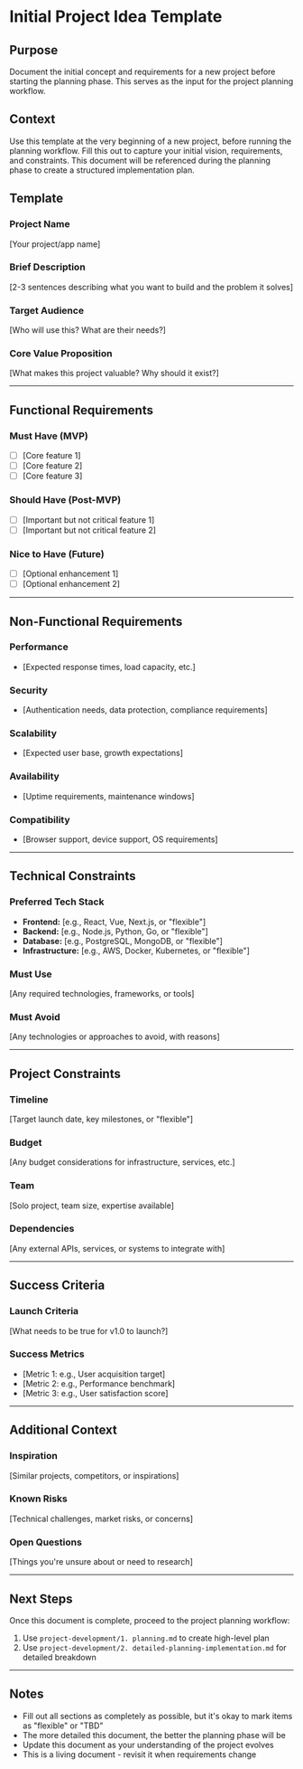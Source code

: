 # Initial Project Idea Template

## Purpose
Document the initial concept and requirements for a new project before starting the planning phase. This serves as the input for the project planning workflow.

## Context
Use this template at the very beginning of a new project, before running the planning workflow. Fill this out to capture your initial vision, requirements, and constraints. This document will be referenced during the planning phase to create a structured implementation plan.

## Template

### Project Name
[Your project/app name]

### Brief Description
[2-3 sentences describing what you want to build and the problem it solves]

### Target Audience
[Who will use this? What are their needs?]

### Core Value Proposition
[What makes this project valuable? Why should it exist?]

---

## Functional Requirements

### Must Have (MVP)
- [ ] [Core feature 1]
- [ ] [Core feature 2]
- [ ] [Core feature 3]

### Should Have (Post-MVP)
- [ ] [Important but not critical feature 1]
- [ ] [Important but not critical feature 2]

### Nice to Have (Future)
- [ ] [Optional enhancement 1]
- [ ] [Optional enhancement 2]

---

## Non-Functional Requirements

### Performance
- [Expected response times, load capacity, etc.]

### Security
- [Authentication needs, data protection, compliance requirements]

### Scalability
- [Expected user base, growth expectations]

### Availability
- [Uptime requirements, maintenance windows]

### Compatibility
- [Browser support, device support, OS requirements]

---

## Technical Constraints

### Preferred Tech Stack
- **Frontend:** [e.g., React, Vue, Next.js, or "flexible"]
- **Backend:** [e.g., Node.js, Python, Go, or "flexible"]
- **Database:** [e.g., PostgreSQL, MongoDB, or "flexible"]
- **Infrastructure:** [e.g., AWS, Docker, Kubernetes, or "flexible"]

### Must Use
[Any required technologies, frameworks, or tools]

### Must Avoid
[Any technologies or approaches to avoid, with reasons]

---

## Project Constraints

### Timeline
[Target launch date, key milestones, or "flexible"]

### Budget
[Any budget considerations for infrastructure, services, etc.]

### Team
[Solo project, team size, expertise available]

### Dependencies
[Any external APIs, services, or systems to integrate with]

---

## Success Criteria

### Launch Criteria
[What needs to be true for v1.0 to launch?]

### Success Metrics
- [Metric 1: e.g., User acquisition target]
- [Metric 2: e.g., Performance benchmark]
- [Metric 3: e.g., User satisfaction score]

---

## Additional Context

### Inspiration
[Similar projects, competitors, or inspirations]

### Known Risks
[Technical challenges, market risks, or concerns]

### Open Questions
[Things you're unsure about or need to research]

---

## Next Steps
Once this document is complete, proceed to the project planning workflow:
1. Use `project-development/1. planning.md` to create high-level plan
2. Use `project-development/2. detailed-planning-implementation.md` for detailed breakdown

---

## Notes
- Fill out all sections as completely as possible, but it's okay to mark items as "flexible" or "TBD"
- The more detailed this document, the better the planning phase will be
- Update this document as your understanding of the project evolves
- This is a living document - revisit it when requirements change
